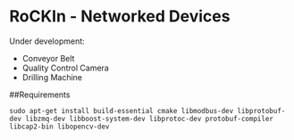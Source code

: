 RoCKIn - Networked Devices
==========================

Under development:
* Conveyor Belt
* Quality Control Camera
* Drilling Machine


##Requirements

    sudo apt-get install build-essential cmake libmodbus-dev libprotobuf-dev libzmq-dev libboost-system-dev libprotoc-dev protobuf-compiler libcap2-bin libopencv-dev


